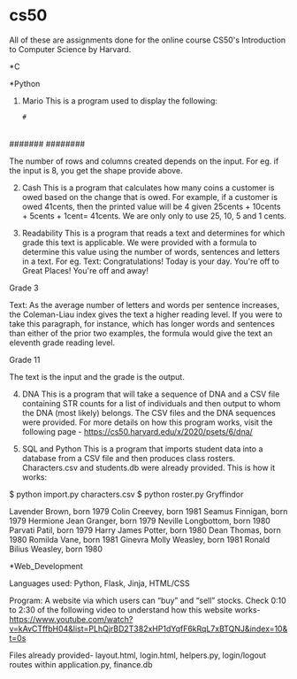 # cs50
All of these are assignments done for the online course CS50's Introduction to Computer Science by Harvard. 

*C

*Python
1) Mario
This is a program used to display the following:

       #
      ##
     ###
    ####
   #####
  ######
 #######
########

The number of rows and columns created depends on the input. For eg. if the input is 8, you get the shape provide above.

2) Cash
This is a program that calculates how many coins a customer is owed based on the change that is owed. For example, if a customer is owed 41cents, then the printed
value will be 4 given 25cents + 10cents + 5cents + 1cent= 41cents. We are only only to use 25, 10, 5 and 1 cents. 

3) Readability
This is a program that reads a text and determines for which grade this text is applicable. We were provided with a formula to determine this value using the
number of words, sentences and letters in a text.
For eg.
Text: Congratulations! Today is your day. You're off to Great Places! You're off and away!

Grade 3

Text: As the average number of letters and words per sentence increases, the Coleman-Liau index gives the text a higher reading level. If you were to take this paragraph, for instance, which has longer words and sentences than either of the prior two examples, the formula would give the text an eleventh grade reading level.

Grade 11

The text is the input and the grade is the output.

4) DNA
This is a program that will take a sequence of DNA and a CSV file containing STR counts for a list of individuals and then output
to whom the DNA (most likely) belongs. The CSV files and the DNA sequences were provided. 
For more details on how this program works, visit the following page - https://cs50.harvard.edu/x/2020/psets/6/dna/

5) SQL and Python
This is a program that imports student data into a database from a CSV file and then produces class rosters.
Characters.csv and students.db were already provided. This is how it works:

$ python import.py characters.csv
$ python roster.py Gryffindor

Lavender Brown, born 1979
Colin Creevey, born 1981
Seamus Finnigan, born 1979
Hermione Jean Granger, born 1979
Neville Longbottom, born 1980
Parvati Patil, born 1979
Harry James Potter, born 1980
Dean Thomas, born 1980
Romilda Vane, born 1981
Ginevra Molly Weasley, born 1981
Ronald Bilius Weasley, born 1980

*Web_Development

Languages used: Python, Flask, Jinja, HTML/CSS

Program: A website via which users can “buy” and “sell” stocks. 
Check 0:10 to 2:30 of the following video to understand how this website works- https://www.youtube.com/watch?v=kAvCTffbH04&list=PLhQjrBD2T382xHP1dYqfF6kRqL7xBTQNJ&index=10&t=0s

Files already provided- layout.html, login.html, helpers.py, login/logout routes within application.py, finance.db
